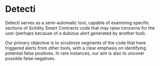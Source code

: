 # Detecti
Detecti serves as a semi-automatic tool, capable of examining specific sections of Solidity Smart Contracts code that may raise concerns for the
user (perhaps because of a dubious alert generated by another tool). 

Our primary objective is to scrutinize segments of the code that have triggered alerts from other tools, with a clear emphasis on identifying potential false positives.
In rare instances, our aim is also to uncover possible false negatives.
